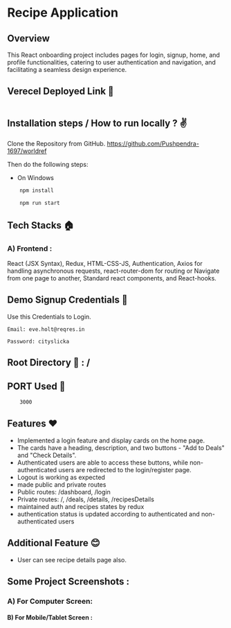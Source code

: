 # Recipe Application

## Overview

This React onboarding project includes pages for login, signup, home, and profile functionalities, catering to user authentication and navigation, and facilitating a seamless design experience.

## Verecel Deployed Link 🔗
```bash

```

## Installation steps / How to run locally ? ✌️

Clone the Repository from GitHub.
https://github.com/Pushpendra-1697/worldref

Then do the following steps:

- On Windows

```bash
    npm install
```

```bash
    npm run start
```

## Tech Stacks 🏠

### A) Frontend :
React (JSX Syntax), Redux, HTML-CSS-JS, Authentication, Axios for handling asynchronous requests, react-router-dom for routing or Navigate from one page to another, Standard react components, and React-hooks.

## Demo Signup Credentials 🧪
Use this Credentials to Login.

``Email: eve.holt@reqres.in``

``Password: cityslicka``

## Root Directory 🏡 : /

## PORT Used 🧽

```bash
    3000
```

## Features ❤️
- Implemented a login feature and display cards on the home page. 
- The cards have a heading, description, and two buttons - "Add to Deals" and "Check Details". 
- Authenticated users are able to access these buttons, while non-authenticated users are redirected to the login/register page.
- Logout is working as expected
- made public and private routes
- Public routes: /dashboard, /login
- Private routes: /, /deals, /details, /recipesDetails
- maintained auth and recipes states by redux
- authentication status is updated according to authenticated and non-authenticated users

## Additional Feature 😊
- User can see recipe details page also.

## Some Project Screenshots :
### A) For Computer Screen:

#### B) For Mobile/Tablet Screen :

